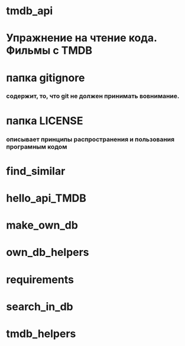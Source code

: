 # tmdb_api
# Упражнение на чтение кода. Фильмы с TMDB
# папка gitignore 
### содержит, то, что git не должен принимать вовнимание.
# папка LICENSE
### описывает принципы распространения и пользования програмным кодом
# find_similar
###
# hello_api_TMDB
###
# make_own_db
###
# own_db_helpers
###
# requirements
###
# search_in_db
###
# tmdb_helpers
###
